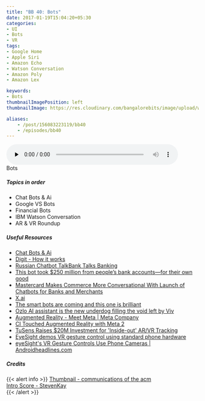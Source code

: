 ```yaml
---
title: "BB 40: Bots"
date: 2017-01-19T15:04:20+05:30
categories:
- UI
- Bots
- VR
tags:
- Google Home
- Apple Siri
- Amazon Echo
- Watson Conversation
- Amazon Poly
- Amazon Lex

keywords:
- Bots
thumbnailImagePosition: left
thumbnailImage: https://res.cloudinary.com/bangalorebits/image/upload/w_400,h_400,c_fill,r_max/v1517410310/bb-episode-assets/bb40-thumbnail.jpg

aliases:
    - /post/156083223119/bb40
    - /episodes/bb40
---
```

<audio controls="controls" controls style="width: 450px;" preload="none" id="audio_player"><source  src='https://bangalorebits.s3.amazonaws.com/2017/BB_EP40_2017-03.mp3' type="audio/mp3">  </audio>
<BR>
Bots
<!--more-->
##### Topics in order
- Chat Bots & Ai
- Google VS Bots
- Financial  Bots
- IBM Watson Conversation
- AR & VR Roundup

##### Useful Resources
*   [Chat Bots & Ai](http://venturebeat.com/2016/07/24/how-chatbots-and-a-i-will-change-the-future/)
*   [Digit - How it works](https://digit.co/about/how-it-works)
*   [Russian Chatbot TalkBank Talks Banking](http://www.pymnts.com/chatbot-tracker/2017/digit-savings-chatbot-facebook-messenger/)
*   [This bot took $250 million from people’s bank accounts—for their own good](http://fusion.net/story/354988/digit-savings-bank-account-bot/)
*   [Mastercard Makes Commerce More Conversational With Launch of Chatbots for Banks and Merchants](http://www.pymnts.com/chatbot-tracker/2016/chatbot-tracker-banks-credit-card-bots/)
*   [X.ai](https://x.ai/how-it-works/)
*   [The smart bots are coming and this one is brilliant](http://www.theverge.com/2016/4/7/11380470/amy-personal-digital-assistant-bot-ai-conversational)
*   [Ozlo AI assistant is the new underdog filling the void left by Viv](https://techcrunch.com/2016/10/12/ozlo-ai-assistant-is-the-new-underdog-filling-the-void-left-by-viv/)
*   [Augmented Reality - Meet Meta | Meta Company](https://www.metavision.com/meet-meta)
*   [CI Touched Augmented Reality with Meta 2](http://www.tomsguide.com/us/meta-2-ar-headset,review-3593.html)
*   [TuSens Raises $20M Investment for 'Inside-out' AR/VR Tracking](http://www.theverge.com/circuitbreaker/2017/1/4/14164206/smart-toothbrush-ara-ai-kolibree)
*   [EyeSight demos VR gesture control using standard phone hardware](https://techcrunch.com/2016/05/17/eyesight-vr/)
*   [eyeSight's VR Gesture Controls Use Phone Cameras | Androidheadlines.com](http://www.androidheadlines.com/2016/05/eyesights-vr-gesture-controls-use-phone-cameras.html)
##### Credits

{{< alert info  >}}
  [Thumbnail - communications of the acm](https://cacm.acm.org/magazines/2016/9/206247-the-edge-of-the-uncanny/abstract) <BR>
  [Intro Score - StevenKay](https://plus.google.com/+StevenKay_Detachment)<BR>
{{< /alert >}}
